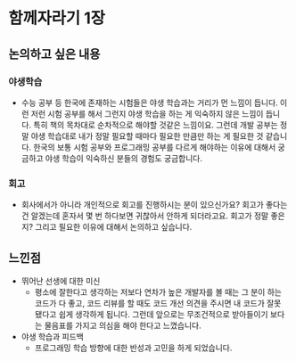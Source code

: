 # 함께자라기 1장

## 논의하고 싶은 내용 
### 야생학습
- 수능 공부 등 한국에 존재하는 시험들은 야생 학습과는 거리가 먼 느낌이 듭니다. 이런 저런 시험 공부를 해서 그런지 야생 학습을 하는 게 익숙하지 않은 느낌이 듭니다. 특히 책의 목차대로 순차적으로 해야할 것같은 느낌이요. 그런데 개발 공부는 정말 야생 학습대로 내가 정말 필요할 때마다 필요한 만큼만 하는 게 필요한 것 같습니다.  한국의 보통 시험 공부와 프로그래밍 공부를 다르게 해야하는 이유에 대해서 궁금하고 야생 학습이 익숙하신 분들의 경험도 궁금합니다.

### 회고
- 회사에서가 아니라 개인적으로 회고를 진행하시는 분이 있으신가요? 회고가 좋다는 건 알겠는데 혼자서 몇 번 하다보면 귀찮아서 안하게 되더라고요. 회고가 정말 좋은지? 그리고 필요한 이유에 대해서 논의하고 싶습니다.


## 느낀점
- 뛰어난 선생에 대한 미신
    - 평소에 잘한다고 생각하는 저보다 연차가 높은 개발자를 볼 때는 그 분이 하는 코드가 다 좋고, 코드 리뷰를 할 때도 코드 개선 의견을 주시면 내 코드가 잘못 됐다고 쉽게 생각하게 됩니다. 그런데 앞으로는 무조건적으로 받아들이기 보다는 물음표를 가지고 의심을 해야 한다고 느꼈습니다.
- 야생 학습과 피드백
    - 프로그래밍 학습 방향에 대한 반성과 고민을 하게 되었습니다. 
